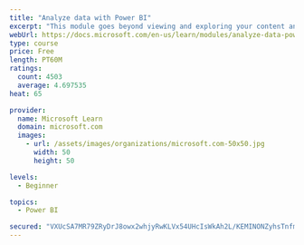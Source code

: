 ```yaml
---
title: "Analyze data with Power BI"
excerpt: "This module goes beyond viewing and exploring your content and explains how to interact with it by working with reports and dashboards to uncover and share new business insights."
webUrl: https://docs.microsoft.com/en-us/learn/modules/analyze-data-power-bi/
type: course
price: Free
length: PT60M
ratings:
  count: 4503
  average: 4.697535
heat: 65

provider:
  name: Microsoft Learn
  domain: microsoft.com
  images:
    - url: /assets/images/organizations/microsoft.com-50x50.jpg
      width: 50
      height: 50

levels:
  - Beginner

topics:
  - Power BI

secured: "VXUcSA7MR79ZRyDrJ8owx2whjyRwKLVx54UHcIsWkAh2L/KEMINONZyhsTnfmv+Iuq3L+issLf5cO5ynqp1BVS8B1QDZN1Dw2T0DQ2X7hH3bGIfGdd2jwKC4gD9wICUpmhGvd5NeGRHWiB2dUKpEtxGn5D1f7LbnGzjT2THEcGvQnUP+DMLr3p9jVG7isyjlvi6P0YKBGqAUZCa6A3oqckfX/BPgQDRZQLDmNqNkjx+jA0XKTPziixGJEMMuUALPOCttmphm7V8lICWhOUYQGgGADS2lkSje9vQuUFuUt+J73ObAkF0sYqo2xs/3sIPesBxbIpmJ6+AK3fzJKZepgWFe/w2BOMkUotPlodU4a4plCnJup/TYKKVLf31mLep+8p6fLuxZWREnRf0YquAYsA==;77WM5n52d8YnVfr7lr2BCQ=="
---
```


